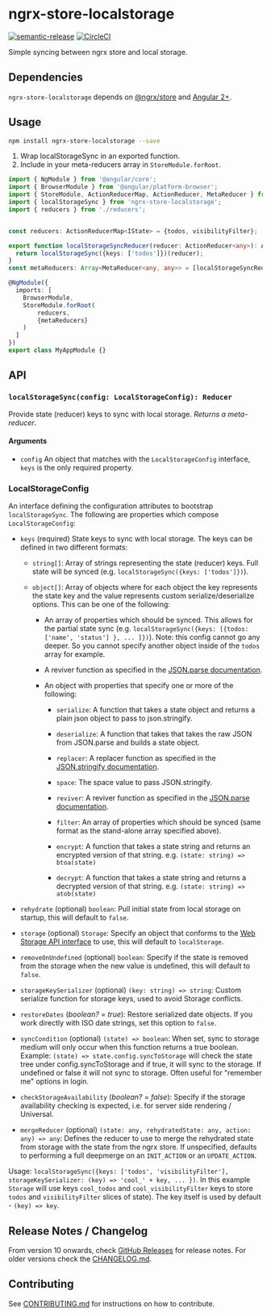# ngrx-store-localstorage

[![semantic-release](https://img.shields.io/badge/%20%20%F0%9F%93%A6%F0%9F%9A%80-semantic--release-e10079.svg)](https://github.com/semantic-release/semantic-release) 
[![CircleCI](https://circleci.com/gh/btroncone/ngrx-store-localstorage.svg?style=svg)](https://circleci.com/gh/btroncone/ngrx-store-localstorage)

Simple syncing between ngrx store and local storage.

## Dependencies

`ngrx-store-localstorage` depends on [@ngrx/store](https://github.com/ngrx/store) and [Angular 2+](https://github.com/angular/angular).

## Usage

```bash
npm install ngrx-store-localstorage --save
```

1. Wrap localStorageSync in an exported function.
2. Include in your meta-reducers array in `StoreModule.forRoot`.

```ts
import { NgModule } from '@angular/core';
import { BrowserModule } from '@angular/platform-browser';
import { StoreModule, ActionReducerMap, ActionReducer, MetaReducer } from '@ngrx/store';
import { localStorageSync } from 'ngrx-store-localstorage';
import { reducers } from './reducers';


const reducers: ActionReducerMap<IState> = {todos, visibilityFilter};

export function localStorageSyncReducer(reducer: ActionReducer<any>): ActionReducer<any> {
  return localStorageSync({keys: ['todos']})(reducer);
}
const metaReducers: Array<MetaReducer<any, any>> = [localStorageSyncReducer];

@NgModule({
  imports: [
    BrowserModule,
    StoreModule.forRoot(
        reducers,
        {metaReducers}
    )
  ]
})
export class MyAppModule {}
```

## API

### `localStorageSync(config: LocalStorageConfig): Reducer`

Provide state (reducer) keys to sync with local storage. *Returns a meta-reducer*.

#### Arguments

* `config` An object that matches with the `LocalStorageConfig` interface, `keys` is the only required property.

### **LocalStorageConfig**

An interface defining the configuration attributes to bootstrap `localStorageSync`. The following are properties which compose `LocalStorageConfig`:
* `keys` (required) State keys to sync with local storage. The keys can be defined in two different formats:
    * `string[]`: Array of strings representing the state (reducer) keys. Full state will be synced (e.g. `localStorageSync({keys: ['todos']})`).

    * `object[]`: Array of objects where for each object the key represents the state key and the value represents custom serialize/deserialize options. This can be one of the following:

        * An array of properties which should be synced. This allows for the partial state sync (e.g. `localStorageSync({keys: [{todos: ['name', 'status'] }, ... ]})`). Note: this config cannot go any deeper. So you cannot specify another object inside of the `todos` array for example.

        * A reviver function as specified in the [JSON.parse documentation](https://developer.mozilla.org/en-US/docs/Web/JavaScript/Reference/Global_Objects/JSON/parse).

        * An object with properties that specify one or more of the following:

            * `serialize`: A function that takes a state object and returns a plain json object to pass to json.stringify.

            * `deserialize`: A function that takes that takes the raw JSON from JSON.parse and builds a state object.

            * `replacer`: A replacer function as specified in the [JSON.stringify documentation](https://developer.mozilla.org/en-US/docs/Web/JavaScript/Reference/Global_Objects/JSON/stringify).

            * `space`: The space value to pass JSON.stringify.

            * `reviver`: A reviver function as specified in the [JSON.parse documentation](https://developer.mozilla.org/en-US/docs/Web/JavaScript/Reference/Global_Objects/JSON/parse).

            * `filter`: An array of properties which should be synced (same format as the stand-alone array specified above).

            * `encrypt`: A function that takes a state string and returns an encrypted version of that string.
            e.g. `(state: string) => btoa(state)`

            * `decrypt`: A function that takes a state string and returns a decrypted version of that string.
            e.g. `(state: string) => atob(state)`

* `rehydrate` (optional) `boolean`: Pull initial state from local storage on startup, this will default to `false`.
* `storage` (optional) `Storage`: Specify an object that conforms to the [Web Storage API interface](https://developer.mozilla.org/en-US/docs/Web/API/Storage) to use, this will default to `localStorage`.
* `removeOnUndefined` (optional) `boolean`: Specify if the state is removed from the storage when the new value is undefined, this will default to `false`.
* `storageKeySerializer` (optional) `(key: string) => string`: Custom serialize function for storage keys, used to avoid Storage conflicts.
* `restoreDates` \(*boolean? = true*): Restore serialized date objects. If you work directly with ISO date strings, set this option to `false`.
* `syncCondition` (optional) `(state) => boolean`: When set, sync to storage medium will only occur when this function returns a true boolean. Example: `(state) => state.config.syncToStorage` will check the state tree under config.syncToStorage and if true, it will sync to the storage. If undefined or false it will not sync to storage. Often useful for "remember me" options in login.
* `checkStorageAvailability` \(*boolean? = false*): Specify if the storage availability checking is expected, i.e. for server side rendering / Universal.
* `mergeReducer` (optional) `(state: any, rehydratedState: any, action: any) => any`: Defines the reducer to use to merge the rehydrated state from storage with the state from the ngrx store. If unspecified, defaults to performing a full deepmerge on an `INIT_ACTION` or an `UPDATE_ACTION`.

Usage: `localStorageSync({keys: ['todos', 'visibilityFilter'], storageKeySerializer: (key) => 'cool_' + key, ... })`. In this example `Storage` will use keys `cool_todos` and `cool_visibilityFilter` keys to store `todos` and `visibilityFilter` slices of state). The key itself is used by default - `(key) => key`.

## Release Notes / Changelog

From version 10 onwards, check [GitHub Releases](https://github.com/btroncone/ngrx-store-localstorage/releases) for release notes. For older versions check the [CHANGELOG.md](./CHANGELOG.md).

## Contributing

See [CONTRIBUTING.md](./CONTRIBUTING.md) for instructions on how to contribute.

